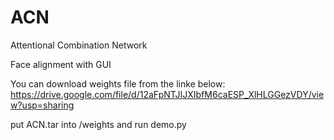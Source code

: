 # ACN
Attentional Combination Network

Face alignment with GUI

You can download weights file from the linke below:
https://drive.google.com/file/d/12aFpNTJIJXIbfM6caESP_XlHLGGezVDY/view?usp=sharing

put ACN.tar into /weights and run demo.py
